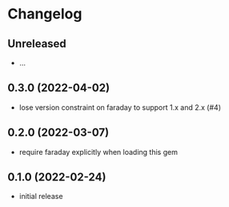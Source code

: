 # Changelog

## Unreleased

* …

## 0.3.0 (2022-04-02)

* lose version constraint on faraday to support 1.x and 2.x (#4)

## 0.2.0 (2022-03-07)

* require faraday explicitly when loading this gem

## 0.1.0 (2022-02-24)

* initial release
